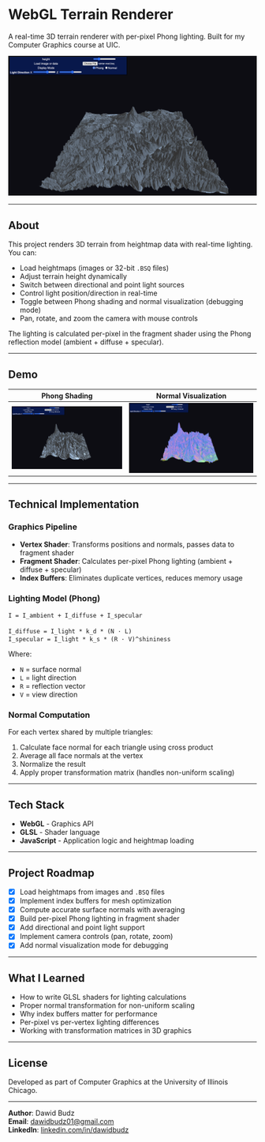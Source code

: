 # WebGL Terrain Renderer

A real-time 3D terrain renderer with per-pixel Phong lighting. Built for my Computer Graphics course at UIC.

![Main Demo](screenshots/main_demo.png)

---

## About

This project renders 3D terrain from heightmap data with real-time lighting. You can:

- Load heightmaps (images or 32-bit `.BSQ` files)
- Adjust terrain height dynamically
- Switch between directional and point light sources
- Control light position/direction in real-time
- Toggle between Phong shading and normal visualization (debugging mode)
- Pan, rotate, and zoom the camera with mouse controls

The lighting is calculated per-pixel in the fragment shader using the Phong reflection model (ambient + diffuse + specular).

---

## Demo

| Phong Shading | Normal Visualization |
| --- | --- |
| ![Phong Mode](screenshots/phong.png) | ![Normal Mode](screenshots/normal.png) |
---

## Technical Implementation

### Graphics Pipeline
- **Vertex Shader**: Transforms positions and normals, passes data to fragment shader
- **Fragment Shader**: Calculates per-pixel Phong lighting (ambient + diffuse + specular)
- **Index Buffers**: Eliminates duplicate vertices, reduces memory usage

### Lighting Model (Phong)
```
I = I_ambient + I_diffuse + I_specular

I_diffuse = I_light * k_d * (N · L)
I_specular = I_light * k_s * (R · V)^shininess
```
Where:
- `N` = surface normal
- `L` = light direction
- `R` = reflection vector
- `V` = view direction

### Normal Computation
For each vertex shared by multiple triangles:
1. Calculate face normal for each triangle using cross product
2. Average all face normals at the vertex
3. Normalize the result
4. Apply proper transformation matrix (handles non-uniform scaling)

---

## Tech Stack

- **WebGL** - Graphics API
- **GLSL** - Shader language
- **JavaScript** - Application logic and heightmap loading

---

## Project Roadmap

- [x] Load heightmaps from images and `.BSQ` files
- [x] Implement index buffers for mesh optimization
- [x] Compute accurate surface normals with averaging
- [x] Build per-pixel Phong lighting in fragment shader
- [x] Add directional and point light support
- [x] Implement camera controls (pan, rotate, zoom)
- [x] Add normal visualization mode for debugging

---

## What I Learned

- How to write GLSL shaders for lighting calculations
- Proper normal transformation for non-uniform scaling
- Why index buffers matter for performance
- Per-pixel vs per-vertex lighting differences
- Working with transformation matrices in 3D graphics

---

## License

Developed as part of Computer Graphics at the University of Illinois Chicago.

---

**Author**: Dawid Budz  
**Email**: dawidbudz01@gmail.com  
**LinkedIn**: [linkedin.com/in/dawidbudz](https://linkedin.com/in/dawidbudz)
